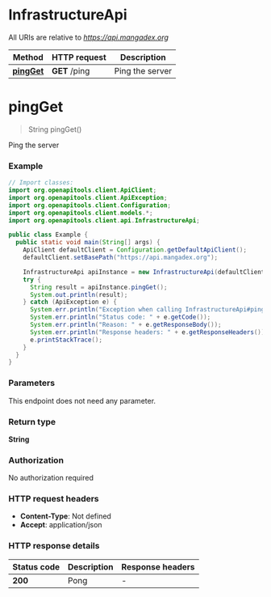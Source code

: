 # InfrastructureApi

All URIs are relative to *https://api.mangadex.org*

Method | HTTP request | Description
------------- | ------------- | -------------
[**pingGet**](InfrastructureApi.md#pingGet) | **GET** /ping | Ping the server


<a name="pingGet"></a>
# **pingGet**
> String pingGet()

Ping the server

### Example
```java
// Import classes:
import org.openapitools.client.ApiClient;
import org.openapitools.client.ApiException;
import org.openapitools.client.Configuration;
import org.openapitools.client.models.*;
import org.openapitools.client.api.InfrastructureApi;

public class Example {
  public static void main(String[] args) {
    ApiClient defaultClient = Configuration.getDefaultApiClient();
    defaultClient.setBasePath("https://api.mangadex.org");

    InfrastructureApi apiInstance = new InfrastructureApi(defaultClient);
    try {
      String result = apiInstance.pingGet();
      System.out.println(result);
    } catch (ApiException e) {
      System.err.println("Exception when calling InfrastructureApi#pingGet");
      System.err.println("Status code: " + e.getCode());
      System.err.println("Reason: " + e.getResponseBody());
      System.err.println("Response headers: " + e.getResponseHeaders());
      e.printStackTrace();
    }
  }
}
```

### Parameters
This endpoint does not need any parameter.

### Return type

**String**

### Authorization

No authorization required

### HTTP request headers

 - **Content-Type**: Not defined
 - **Accept**: application/json

### HTTP response details
| Status code | Description | Response headers |
|-------------|-------------|------------------|
**200** | Pong |  -  |

